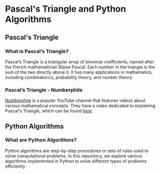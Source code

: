 # Pascal's Triangle and Python Algorithms

## Pascal's Triangle

### What is Pascal’s Triangle?
Pascal’s Triangle is a triangular array of binomial coefficients, named after the French mathematician Blaise Pascal. Each number in the triangle is the sum of the two directly above it. It has many applications in mathematics, including combinatorics, probability theory, and number theory.

### Pascal’s Triangle - Numberphile
[Numberphile](https://www.youtube.com/user/numberphile) is a popular YouTube channel that features videos about various mathematical concepts. They have a video dedicated to explaining Pascal's Triangle, which can be found [here](https://www.youtube.com/watch?v=0sPzDwS55wM).

## Python Algorithms

### What are Python Algorithms?
Python algorithms are step-by-step procedures or sets of rules used to solve computational problems. In this repository, we explore various algorithms implemented in Python to solve different types of problems efficiently.
